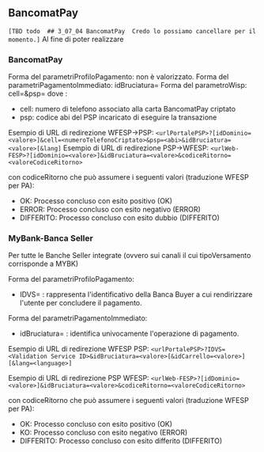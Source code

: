 ## BancomatPay

`[TBD todo  ## 3_07_04 BancomatPay  Credo lo possiamo cancellare per il momento.]`
Al fine di poter realizzare 

### BancomatPay

Forma del parametriProfiloPagamento:
non è valorizzato.
Forma del parametriPagamentoImmediato:
idBruciatura=<valore>
Forma del parametroWisp:
cell=<numeroTelefonoCriptato>&psp=<abi>
dove :

- cell: numero di telefono associato alla carta BancomatPay criptato 
- psp:  codice abi del PSP incaricato di eseguire la transazione
  
Esempio di URL di redirezione WFESP->PSP:
`<urlPortalePSP>?[idDominio=<valore>]&cell=<numeroTelefonoCriptato>&psp=<abi>&idBruciatura=<valore>[&lang]`
Esempio di URL di redirezione PSP->WFESP:
`<urlWeb-FESP>?[idDominio=<valore>]&idBruciatura=<valore>&codiceRitorno=<valoreCodiceRitorno>`

con codiceRitorno che può assumere i seguenti valori (traduzione WFESP per PA):

- OK:           Processo concluso con esito positivo (OK)
- ERROR:        Processo concluso con esito negativo (ERROR)
- DIFFERITO:    Processo concluso con esito dubbio (DIFFERITO)

### MyBank-Banca Seller

Per tutte le Banche Seller integrate (ovvero sui canali il cui tipoVersamento corrisponde a MYBK) 

Forma del parametriProfiloPagamento:

- IDVS=<valore> : rappresenta l'identificativo della Banca Buyer a cui rendirizzare l'utente per concludere il pagamento.

Forma del parametriPagamentoImmediato:

- idBruciatura=<valore> : identifica univocamente l'operazione di pagamento.

Esempio di URL di redirezione WFESP PSP:
`<urlPortalePSP>?IDVS=<Validation Service ID>&idBruciatura=<valore>[&idCarrello=<valore>][&lang=<language>]`

Esempio di URL di redirezione PSP WFESP:
`<urlWeb-FESP>?[idDominio=<valore>]&idBruciatura=<valore>&codiceRitorno=<valoreCodiceRitorno>`

con codiceRitorno che può assumere i seguenti valori (traduzione WFESP per PA):

- OK:   Processo concluso con esito positivo (OK)
- KO:   Processo concluso con esito negativo (ERROR)
- DIFFERITO:    Processo concluso con esito differito (DIFFERITO)